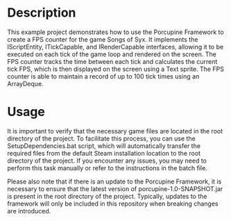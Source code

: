 # Description
This example project demonstrates how to use the Porcupine Framework to create a FPS counter for the game Songs of Syx. It implements the IScriptEntity, ITickCapable, and IRenderCapable interfaces, allowing it to be executed on each tick of the game loop and rendered on the screen. The FPS counter tracks the time between each tick and calculates the current tick FPS, which is then displayed on the screen using a Text sprite. The FPS counter is able to maintain a record of up to 100 tick times using an ArrayDeque.

# Usage
It is important to verify that the necessary game files are located in the root directory of the project. To facilitate this process, you can use the SetupDependencies.bat script, which will automatically transfer the required files from the default Steam installation location to the root directory of the project. If you encounter any issues, you may need to perform this task manually or refer to the instructions in the batch file.

Please also note that if there is an update to the Porcupine Framework, it is necessary to ensure that the latest version of porcupine-1.0-SNAPSHOT.jar is present in the root directory of the project. Typically, updates to the framework will only be included in this repository when breaking changes are introduced. 